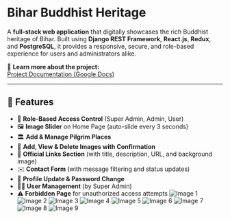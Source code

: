 #  Bihar Buddhist Heritage

A **full-stack web application** that digitally showcases the rich Buddhist heritage of Bihar. Built using **Django REST Framework**, **React.js**, **Redux**, and **PostgreSQL**, it provides a responsive, secure, and role-based experience for users and administrators alike.

📄 **Learn more about the project:**  
[Project Documentation (Google Docs)](https://docs.google.com/document/d/1P00ehqc1z3YaVzi3X3r5kTIxHsloYdxr2iTKgk6dRvk/edit?usp=sharing)

---

## 🚀 Features

- 🔐 **Role-Based Access Control** (Super Admin, Admin, User)
- 🖼️ **Image Slider** on Home Page (auto-slide every 3 seconds)
- 🏛️ **Add & Manage Pilgrim Places**
- 📸 **Add, View & Delete Images with Confirmation**
- 🔗 **Official Links Section** (with title, description, URL, and background image)
- ✉️ **Contact Form** (with message filtering and status updates)
- 👤 **Profile Update & Password Change**
- 🧑‍💼 **User Management** (by Super Admin)
- ⚠️ **Forbidden Page** for unauthorized access attempts
![Image 1](https://github.com/user-attachments/assets/332b5562-4854-4df0-938a-17859521aadc)
![Image 2](https://github.com/user-attachments/assets/a20d76d5-4ec5-420f-8130-1d44acc7032e)
![Image 3](https://github.com/user-attachments/assets/c6bad16b-5166-41fd-a912-db9193430a34)
![Image 4](https://github.com/user-attachments/assets/884901a6-5718-45ec-8baf-56b60007ab31)
![Image 5](https://github.com/user-attachments/assets/a4a85f42-4cf4-4ec2-a3ab-92ee16945d68)
![Image 6](https://github.com/user-attachments/assets/1019b67f-4b3a-435f-9687-3d58c61ae322)
![Image 7](https://github.com/user-attachments/assets/8367380c-0ddd-447c-88ca-876259620046)
![Image 8](https://github.com/user-attachments/assets/075cc954-0e9b-4bae-b464-1cb3f3818fee)
![Image 9](https://github.com/user-attachments/assets/1e243651-8b86-42bb-948c-28918f523e33)


